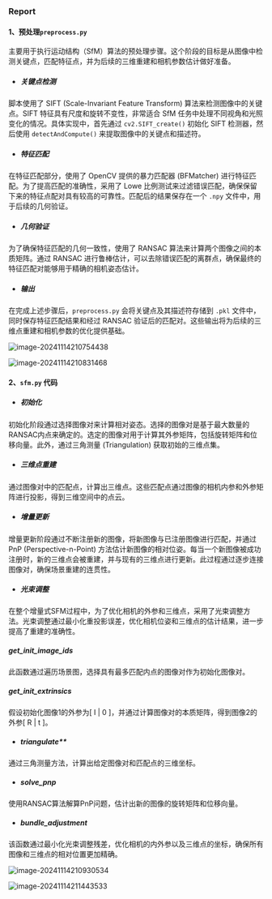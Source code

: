 ### Report

#### 1、预处理`preprocess.py` 

主要用于执行运动结构（SfM）算法的预处理步骤。这个阶段的目标是从图像中检测关键点，匹配特征点，并为后续的三维重建和相机参数估计做好准备。

- ##### 关键点检测

脚本使用了 SIFT (Scale-Invariant Feature Transform) 算法来检测图像中的关键点。SIFT 特征具有尺度和旋转不变性，非常适合 SfM 任务中处理不同视角和光照变化的情况。具体实现中，首先通过 `cv2.SIFT_create()` 初始化 SIFT 检测器，然后使用 `detectAndCompute()` 来提取图像中的关键点和描述符。

- ##### 特征匹配

在特征匹配部分，使用了 OpenCV 提供的暴力匹配器 (BFMatcher) 进行特征匹配。为了提高匹配的准确性，采用了 Lowe 比例测试来过滤错误匹配，确保保留下来的特征点配对具有较高的可靠性。匹配后的结果保存在一个 `.npy` 文件中，用于后续的几何验证。

- ##### 几何验证

为了确保特征匹配的几何一致性，使用了 RANSAC 算法来计算两个图像之间的本质矩阵。通过 RANSAC 进行鲁棒估计，可以去除错误匹配的离群点，确保最终的特征匹配对能够用于精确的相机姿态估计。

- ##### 输出

在完成上述步骤后，`preprocess.py` 会将关键点及其描述符存储到 `.pkl` 文件中，同时保存特征匹配结果和经过 RANSAC 验证后的匹配对。这些输出将为后续的三维点重建和相机参数的优化提供基础。

![image-20241114210754438](C:\Users\yub\AppData\Roaming\Typora\typora-user-images\image-20241114210754438.png)

![image-20241114210831468](C:\Users\yub\AppData\Roaming\Typora\typora-user-images\image-20241114210831468.png)

#### 2、`sfm.py` 代码

- #####  **初始化**

初始化阶段通过选择图像对来计算相对姿态。选择的图像对是基于最大数量的RANSAC内点来确定的。选定的图像对用于计算其外参矩阵，包括旋转矩阵和位移向量。此外，通过三角测量 (Triangulation) 获取初始的三维点集。

- #####  **三维点重建**

通过图像对中的匹配点，计算出三维点。这些匹配点通过图像的相机内参和外参矩阵进行投影，得到三维空间中的点云。

- #####  **增量更新**

增量更新阶段通过不断注册新的图像，将新图像与已注册图像进行匹配，并通过PnP (Perspective-n-Point) 方法估计新图像的相对位姿。每当一个新图像被成功注册时，新的三维点会被重建，并与现有的三维点进行更新。此过程通过逐步连接图像对，确保场景重建的连贯性。

- #####  **光束调整**

在整个增量式SFM过程中，为了优化相机的外参和三维点，采用了光束调整方法。光束调整通过最小化重投影误差，优化相机位姿和三维点的估计结果，进一步提高了重建的准确性。

#####  **get_init_image_ids**

此函数通过遍历场景图，选择具有最多匹配内点的图像对作为初始化图像对。

##### **get_init_extrinsics**

假设初始化图像1的外参为[ I | 0 ]，并通过计算图像对的本质矩阵，得到图像2的外参[ R | t ]。

- ##### triangulate**

通过三角测量方法，计算出给定图像对和匹配点的三维坐标。

- #####  **solve_pnp**

使用RANSAC算法解算PnP问题，估计出新的图像的旋转矩阵和位移向量。

- ##### **bundle_adjustment**

该函数通过最小化光束调整残差，优化相机的内外参以及三维点的坐标，确保所有图像和三维点的相对位置更加精确。

![image-20241114210930534](C:\Users\yub\AppData\Roaming\Typora\typora-user-images\image-20241114210930534.png)



![image-20241114211443533](C:\Users\yub\AppData\Roaming\Typora\typora-user-images\image-20241114211443533.png)